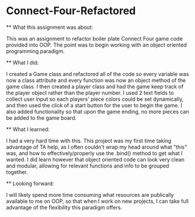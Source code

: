 # Connect-Four-Refactored


**
What this assignment was about: 

This was an assignment to refactor boiler plate Connect Four game code provided into OOP. 
The point was to begin working with an object oriented programming paradigm.  

**
What I did: 

I created a Game class and refactored all of the code so every variable was now a class attribute and every function was now 
an object method of the game class.
I then created a player class and had the game keep track of the player object rather than the player number. 
I used 2 text fields to collect user input so each players' piece colors could be set dynamically, and then used the click 
of a start button for the user to begin the game. 
I also added functionality so that upon the game ending, no more pieces can be added to the game board. 

** 
What I learned: 

I had a very hard time with this. This project was my first time taking advantage of TA help, as I often couldn't wrap my head
around what "this" was, and how to effectively/properly use the .bind() method to get what I wanted. 
I did learn however that object oriented code can look very clean and modular, allowing for relevant functions and info to be 
grouped together. 

** 
Looking forward: 

I will likely spend more time consuming what resources are publically available to me on OOP, so that when I work on new 
projects, I can take full advantage of the flexibility this paradigm offers. 
